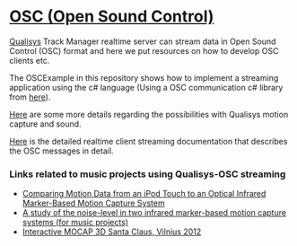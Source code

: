 # [OSC (Open Sound Control)](http://opensoundcontrol.org/introduction-osc)
[Qualisys](http://www.qualisys.com) Track Manager realtime server can stream data in Open Sound Control (OSC) format and here we put resources on how to develop OSC clients etc.

The OSCExample in this repository shows how to implement a streaming application using the c# language (Using a OSC communication c# library from [here](http://github.com/ValdemarOrn/SharpOSC)).

[Here](http://www.qualisys.com/applications/other/sound-motion) are some more details regarding the possibilities with Qualisys motion capture and sound.

[Here](https://github.com/qualisys/Real-Time-Protocol-Documentation) is the detailed realtime client streaming documentation that describes the OSC messages in detail.

### Links related to music projects using Qualisys-OSC streaming
* [Comparing Motion Data from an iPod Touch to an Optical Infrared Marker-Based Motion Capture System](http://vhosts.eecs.umich.edu/nime2012//Proceedings/papers/198_Final_Manuscript.pdf)
* [A study of the noise-level in two infrared marker-based motion capture systems (for music projects)](http://www.arj.no/wp-content/2012/07/Jensenius_SMC_2012a.pdf)
* [Interactive MOCAP 3D Santa Claus, Vilnius 2012](https://youtu.be/U-BX9UPbKh4)
